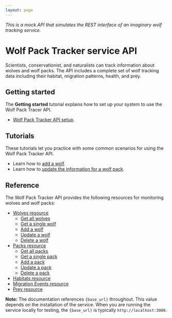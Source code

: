 ```yaml
---
layout: page
---
```

_This is a mock API that simulates the REST interface of an
imaginary wolf tracking service._

# Wolf Pack Tracker service API

Scientists, conservationist, and naturalists can track information about wolves and wolf packs. 
The API includes a complete set of wolf tracking data including their habitat, migration patterns, health, and prey.

## Getting started

The **Getting started** tutorial explains how to set up your system to use the Wolf Pack Tracer API.

* [Wolf Pack Tracker API setup](getting-started.md).

## Tutorials

These tutorials let you practice with some common scenarios for using the Wolf Pack Tracker API.

* Learn how to [add a wolf](tutorials/update-pack-tutorial.md).
* Learn how to [update the information for a wolf pack](tutorials/pack-update-pack-tutorial.md). 

## Reference

The Wolf Pack Tracker API provides the following resources for monitoring wolves and wolf packs:

* [Wolves resource](api/wolves.md)
    * [Get all wolves](api/wolves-get-all.md)
    * [Get a single wolf](api/wolves-get-single.md)
    * [Add a wolf](api/wolves-post.md)
    * [Update a wolf](api/wolves-put.md)
    * [Delete a wolf](api/wolves-delete.md)
* [Packs resource](api/packs.md)
    * [Get all packs](api/packs-get-all.md)
    * [Get a single pack](api/packs-get-single.md)
    * [Add a pack](api/packs-post.md)
    * [Update a  pack](api/packs-put.md)
    * [Delete a pack](api/packs-delete.md)
* [Habitats resource](api/habitats.md)
* [Migration Events resource](api/migration-events.md)
* [Prey resource](api/prey.md)

**Note:** The documentation references `{base_url}` throughout. This value depends
on the installation of the service. 
When you are running the service locally for testing, the `{base_url}` is
typically  `http://localhost:3000`.
